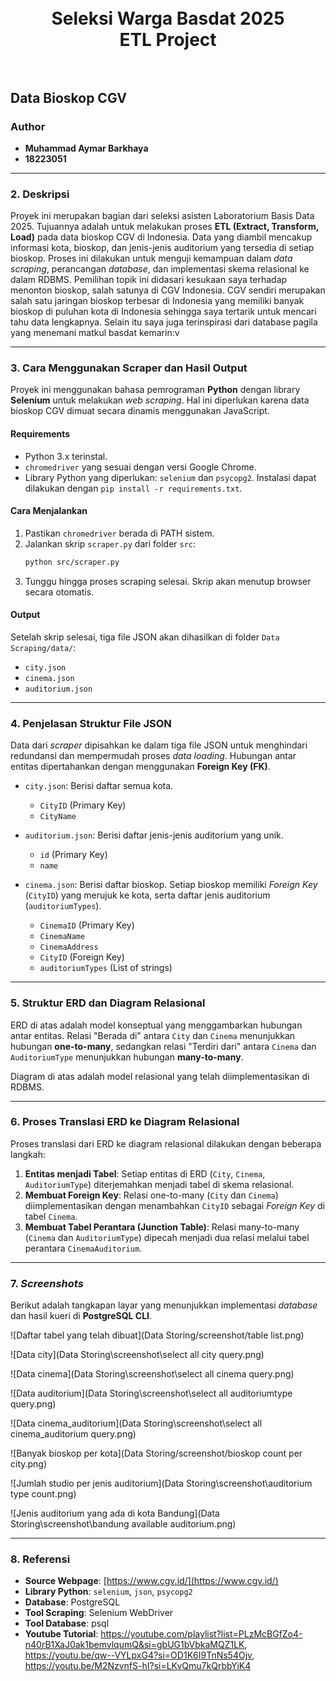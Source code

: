 <h1 align="center">
  <br>
  Seleksi Warga Basdat 2025 <br>
  ETL Project
  <br>
  <br>
</h1>

## Data Bioskop CGV

### Author
* **Muhammad Aymar Barkhaya**
* **18223051**

---

### 2. Deskripsi
Proyek ini merupakan bagian dari seleksi asisten Laboratorium Basis Data 2025. Tujuannya adalah untuk melakukan proses **ETL (Extract, Transform, Load)** pada data bioskop CGV di Indonesia. Data yang diambil mencakup informasi kota, bioskop, dan jenis-jenis auditorium yang tersedia di setiap bioskop. Proses ini dilakukan untuk menguji kemampuan dalam _data scraping_, perancangan _database_, dan implementasi skema relasional ke dalam RDBMS. Pemilihan topik ini didasari kesukaan saya terhadap menonton bioskop, salah satunya di CGV Indonesia. CGV sendiri merupakan salah satu jaringan bioskop terbesar di Indonesia yang memiliki banyak bioskop di puluhan kota di Indonesia sehingga saya tertarik untuk mencari tahu data lengkapnya. Selain itu saya juga terinspirasi dari database pagila yang menemani matkul basdat kemarin:v

---

### 3. Cara Menggunakan Scraper dan Hasil Output
Proyek ini menggunakan bahasa pemrograman **Python** dengan library **Selenium** untuk melakukan _web scraping_. Hal ini diperlukan karena data bioskop CGV dimuat secara dinamis menggunakan JavaScript.

#### Requirements
* Python 3.x terinstal.
* `chromedriver` yang sesuai dengan versi Google Chrome.
* Library Python yang diperlukan: `selenium` dan `psycopg2`. Instalasi dapat dilakukan dengan `pip install -r requirements.txt`.

#### Cara Menjalankan
1.  Pastikan `chromedriver` berada di PATH sistem.
2.  Jalankan skrip `scraper.py` dari folder `src`:
    ```bash
    python src/scraper.py
    ```
3.  Tunggu hingga proses scraping selesai. Skrip akan menutup browser secara otomatis.

#### Output
Setelah skrip selesai, tiga file JSON akan dihasilkan di folder `Data Scraping/data/`:
* `city.json`
* `cinema.json`
* `auditorium.json`

---

### 4. Penjelasan Struktur File JSON
Data dari _scraper_ dipisahkan ke dalam tiga file JSON untuk menghindari redundansi dan mempermudah proses _data loading_. Hubungan antar entitas dipertahankan dengan menggunakan **Foreign Key (FK)**.

* `city.json`: Berisi daftar semua kota.
    * `CityID` (Primary Key)
    * `CityName`

* `auditorium.json`: Berisi daftar jenis-jenis auditorium yang unik.
    * `id` (Primary Key)
    * `name`

* `cinema.json`: Berisi daftar bioskop. Setiap bioskop memiliki _Foreign Key_ (`CityID`) yang merujuk ke kota, serta daftar jenis auditorium (`auditoriumTypes`).
    * `CinemaID` (Primary Key)
    * `CinemaName`
    * `CinemaAddress`
    * `CityID` (Foreign Key)
    * `auditoriumTypes` (List of strings)

---

### 5. Struktur ERD dan Diagram Relasional

ERD di atas adalah model konseptual yang menggambarkan hubungan antar entitas. Relasi "Berada di" antara `City` dan `Cinema` menunjukkan hubungan **one-to-many**, sedangkan relasi "Terdiri dari" antara `Cinema` dan `AuditoriumType` menunjukkan hubungan **many-to-many**.


Diagram di atas adalah model relasional yang telah diimplementasikan di RDBMS.

---

### 6. Proses Translasi ERD ke Diagram Relasional
Proses translasi dari ERD ke diagram relasional dilakukan dengan beberapa langkah:
1.  **Entitas menjadi Tabel**: Setiap entitas di ERD (`City`, `Cinema`, `AuditoriumType`) diterjemahkan menjadi tabel di skema relasional.
2.  **Membuat Foreign Key**: Relasi one-to-many (`City` dan `Cinema`) diimplementasikan dengan menambahkan `CityID` sebagai _Foreign Key_ di tabel `Cinema`.
4.  **Membuat Tabel Perantara (Junction Table)**: Relasi many-to-many (`Cinema` dan `AuditoriumType`) dipecah menjadi dua relasi melalui tabel perantara `CinemaAuditorium`.

---

### 7. _Screenshots_
Berikut adalah tangkapan layar yang menunjukkan implementasi _database_ dan hasil kueri di **PostgreSQL CLI**.


![Daftar tabel yang telah dibuat](Data Storing/screenshot/table list.png)


![Data city](Data Storing\screenshot\select all city query.png)


![Data cinema](Data Storing\screenshot\select all cinema query.png)


![Data auditorium](Data Storing\screenshot\select all auditoriumtype query.png)


![Data cinema_auditorium](Data Storing\screenshot\select all cinema_auditorium query.png)


![Banyak bioskop per kota](Data Storing/screenshot/bioskop count per city.png)


![Jumlah studio per jenis auditorium](Data Storing\screenshot\auditorium type count.png)

![Jenis auditorium yang ada di kota Bandung](Data Storing\screenshot\bandung available auditorium.png)

---

### 8. Referensi
* **Source Webpage**: [https://www.cgv.id/](https://www.cgv.id/)
* **Library Python**: `selenium`, `json`, `psycopg2`
* **Database**: PostgreSQL
* **Tool Scraping**: Selenium WebDriver
* **Tool Database**: psql
* **Youtube Tutorial**: https://youtube.com/playlist?list=PLzMcBGfZo4-n40rB1XaJ0ak1bemvlqumQ&si=gbUG1bVbkaMQZ1LK, https://youtu.be/qw--VYLpxG4?si=OD1K6I9TnNs54Ojv, https://youtu.be/M2NzvnfS-hI?si=LKvQmu7kQrbbYiK4